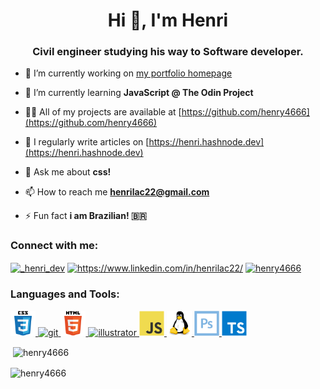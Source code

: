 <h1 align="center">Hi 👋, I'm Henri</h1>
<h3 align="center">Civil engineer studying his way to Software developer.</h3>

- 🔭 I’m currently working on [my portfolio homepage](https://github.com/henry4666/homepage-prototype)

- 🌱 I’m currently learning **JavaScript @ The Odin Project**

- 👨‍💻 All of my projects are available at [https://github.com/henry4666](https://github.com/henry4666)

- 📝 I regularly write articles on [https://henri.hashnode.dev](https://henri.hashnode.dev)

- 💬 Ask me about **css!**

- 📫 How to reach me **henrilac22@gmail.com**

- ⚡ Fun fact **i am Brazilian! 🇧🇷**

<h3 align="left">Connect with me:</h3>
<p align="left">
<a href="https://twitter.com/_henri_dev" target="blank"><img align="center" src="https://raw.githubusercontent.com/rahuldkjain/github-profile-readme-generator/master/src/images/icons/Social/twitter.svg" alt="_henri_dev" height="30" width="40" /></a>
<a href="https://linkedin.com/in/https://www.linkedin.com/in/henrilac22/" target="blank"><img align="center" src="https://raw.githubusercontent.com/rahuldkjain/github-profile-readme-generator/master/src/images/icons/Social/linked-in-alt.svg" alt="https://www.linkedin.com/in/henrilac22/" height="30" width="40" /></a>
<a href="https://hashnode.com/henry4666" target="blank"><img align="center" src="https://raw.githubusercontent.com/rahuldkjain/github-profile-readme-generator/master/src/images/icons/Social/hashnode.svg" alt="henry4666" height="30" width="40" /></a>
</p>

<h3 align="left">Languages and Tools:</h3>
<p align="left"> <a href="https://www.w3schools.com/css/" target="_blank" rel="noreferrer"> <img src="https://raw.githubusercontent.com/devicons/devicon/master/icons/css3/css3-original-wordmark.svg" alt="css3" width="40" height="40"/> </a> <a href="https://git-scm.com/" target="_blank" rel="noreferrer"> <img src="https://www.vectorlogo.zone/logos/git-scm/git-scm-icon.svg" alt="git" width="40" height="40"/> </a> <a href="https://www.w3.org/html/" target="_blank" rel="noreferrer"> <img src="https://raw.githubusercontent.com/devicons/devicon/master/icons/html5/html5-original-wordmark.svg" alt="html5" width="40" height="40"/> </a> <a href="https://www.adobe.com/in/products/illustrator.html" target="_blank" rel="noreferrer"> <img src="https://www.vectorlogo.zone/logos/adobe_illustrator/adobe_illustrator-icon.svg" alt="illustrator" width="40" height="40"/> </a> <a href="https://developer.mozilla.org/en-US/docs/Web/JavaScript" target="_blank" rel="noreferrer"> <img src="https://raw.githubusercontent.com/devicons/devicon/master/icons/javascript/javascript-original.svg" alt="javascript" width="40" height="40"/> </a> <a href="https://www.linux.org/" target="_blank" rel="noreferrer"> <img src="https://raw.githubusercontent.com/devicons/devicon/master/icons/linux/linux-original.svg" alt="linux" width="40" height="40"/> </a> <a href="https://www.photoshop.com/en" target="_blank" rel="noreferrer"> <img src="https://raw.githubusercontent.com/devicons/devicon/master/icons/photoshop/photoshop-line.svg" alt="photoshop" width="40" height="40"/> </a> <a href="https://www.typescriptlang.org/" target="_blank" rel="noreferrer"> <img src="https://raw.githubusercontent.com/devicons/devicon/master/icons/typescript/typescript-original.svg" alt="typescript" width="40" height="40"/> </a> </p>

<p>&nbsp;<img align="center" src="https://github-readme-stats.vercel.app/api?username=henry4666&show_icons=true&theme=dark&title_color=ffaf24&text_color=f0ff1a&locale=en" alt="henry4666" /></p>

<p><img align="center" src="https://github-readme-streak-stats.herokuapp.com/?user=henry4666&theme=dark" alt="henry4666" /></p>
